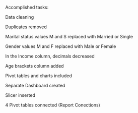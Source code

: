 Accomplished tasks:

Data cleaning

Duplicates removed

Marital status values M and S replaced with Married or Single

Gender values M and F replaced with Male or Female

In the Income column, decimals decreased

Age brackets column added

Pivot tables and charts included

Separate Dashboard created

Slicer inserted

4 Pivot tables connected (Report Conections)
